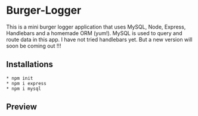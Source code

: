 # Burger-Logger

This is a mini burger logger application that uses MySQL, Node, Express, Handlebars and a homemade ORM (yum!). MySQL is used to query and route data in this app. I have not tried handlebars yet. But a new version will soon be coming out !!!

## Installations

```
* npm init 
* npm i express
* npm i mysql

```

## Preview 


